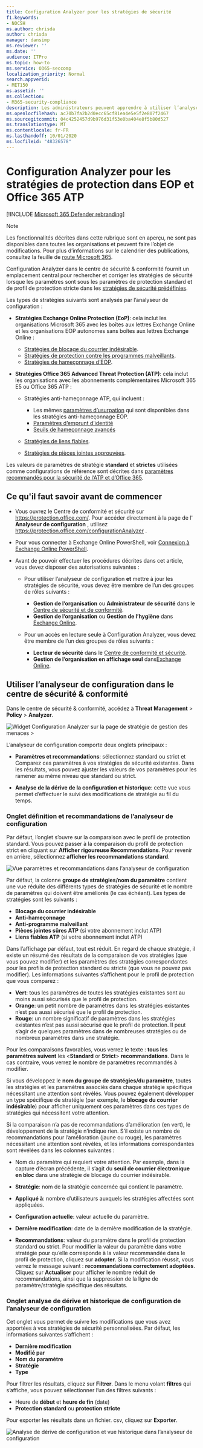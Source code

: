 ```yaml
---
title: Configuration Analyzer pour les stratégies de sécurité
f1.keywords:
- NOCSH
ms.author: chrisda
author: chrisda
manager: dansimp
ms.reviewer: ''
ms.date: ''
audience: ITPro
ms.topic: how-to
ms.service: O365-seccomp
localization_priority: Normal
search.appverid:
- MET150
ms.assetid: ''
ms.collection:
- M365-security-compliance
description: Les administrateurs peuvent apprendre à utiliser l’analyseur de configuration pour rechercher et corriger des stratégies de sécurité qui sont inférieures aux stratégies de sécurité standard protection et protection stricte.
ms.openlocfilehash: ac70b7fa2b2d0ecc65cf81ea4e5e5f2e807f2467
ms.sourcegitcommit: 04c4252457d9b976d31f53e0ba404e8f5b80d527
ms.translationtype: MT
ms.contentlocale: fr-FR
ms.lasthandoff: 10/01/2020
ms.locfileid: "48326578"
---
```

# <a name="configuration-analyzer-for-protection-policies-in-eop-and-office-365-atp"></a>Configuration Analyzer pour les stratégies de protection dans EOP et Office 365 ATP

[!INCLUDE [Microsoft 365 Defender rebranding](../includes/microsoft-defender-for-office.md)]


> [!NOTE]
> Les fonctionnalités décrites dans cette rubrique sont en aperçu, ne sont pas disponibles dans toutes les organisations et peuvent faire l’objet de modifications. Pour plus d’informations sur le calendrier des publications, consultez la feuille de [route Microsoft 365](https://www.microsoft.com/microsoft-365/roadmap?filters=&searchterms=config%2Canalyzer).

Configuration Analyzer dans le centre de sécurité & conformité fournit un emplacement central pour rechercher et corriger les stratégies de sécurité lorsque les paramètres sont sous les paramètres de protection standard et de profil de protection stricte dans les [stratégies de sécurité prédéfinies](preset-security-policies.md).

Les types de stratégies suivants sont analysés par l’analyseur de configuration :

- **Stratégies Exchange Online Protection (EoP)**: cela inclut les organisations Microsoft 365 avec les boîtes aux lettres Exchange Online et les organisations EOP autonomes sans boîtes aux lettres Exchange Online :
  
  - [Stratégies de blocage du courrier indésirable](configure-your-spam-filter-policies.md).
  - [Stratégies de protection contre les programmes malveillants](configure-anti-malware-policies.md).
  - [Stratégies de hameçonnage d’EOP](set-up-anti-phishing-policies.md#spoof-settings).

- **Stratégies Office 365 Advanced Threat Protection (ATP)**: cela inclut les organisations avec les abonnements complémentaires Microsoft 365 E5 ou Office 365 ATP :

  - Stratégies anti-hameçonnage ATP, qui incluent :

    - Les mêmes [paramètres d’usurpation](set-up-anti-phishing-policies.md#spoof-settings) qui sont disponibles dans les stratégies anti-hameçonnage EOP.
    - [Paramètres d’emprunt d’identité](set-up-anti-phishing-policies.md#impersonation-settings-in-atp-anti-phishing-policies)
    - [Seuils de hameçonnage avancés](set-up-anti-phishing-policies.md#advanced-phishing-thresholds-in-atp-anti-phishing-policies)

  - [Stratégies de liens fiables](set-up-atp-safe-links-policies.md).

  - [Stratégies de pièces jointes approuvées](set-up-atp-safe-attachments-policies.md).

Les valeurs de paramètres de stratégie **standard** et **strictes** utilisées comme configurations de référence sont décrites dans [paramètres recommandés pour la sécurité de l’ATP et d’Office 365](recommended-settings-for-eop-and-office365-atp.md).

## <a name="what-do-you-need-to-know-before-you-begin"></a>Ce qu'il faut savoir avant de commencer

- Vous ouvrez le Centre de conformité et sécurité sur <https://protection.office.com/>. Pour accéder directement à la page de l' **Analyseur de configuration** , utilisez <https://protection.office.com/configurationAnalyzer> .

- Pour vous connecter à Exchange Online PowerShell, voir [Connexion à Exchange Online PowerShell](https://docs.microsoft.com/powershell/exchange/connect-to-exchange-online-powershell).

- Avant de pouvoir effectuer les procédures décrites dans cet article, vous devez disposer des autorisations suivantes :

  - Pour utiliser l’analyseur de configuration **et** mettre à jour les stratégies de sécurité, vous devez être membre de l’un des groupes de rôles suivants :

    - **Gestion de l’organisation** ou **Administrateur de sécurité** dans le [Centre de sécurité et de conformité](permissions-in-the-security-and-compliance-center.md).
    - **Gestion de l’organisation** ou **Gestion de l’hygiène** dans [Exchange Online](https://docs.microsoft.com/Exchange/permissions-exo/permissions-exo#role-groups).

  - Pour un accès en lecture seule à Configuration Analyzer, vous devez être membre de l’un des groupes de rôles suivants :

    - **Lecteur de sécurité** dans le [Centre de conformité et sécurité](permissions-in-the-security-and-compliance-center.md).
    - **Gestion de l’organisation en affichage seul** dans[Exchange Online](https://docs.microsoft.com/Exchange/permissions-exo/permissions-exo#role-groups).

## <a name="use-the-configuration-analyzer-in-the-security--compliance-center"></a>Utiliser l’analyseur de configuration dans le centre de sécurité & conformité

Dans le centre de sécurité & conformité, accédez à **Threat Management** \> **Policy** \> **Analyzer**.

![Widget Configuration Analyzer sur la page de stratégie de gestion des menaces \>](../../media/configuration-analyzer-widget.png)

L’analyseur de configuration comporte deux onglets principaux :

- **Paramètres et recommandations**: sélectionnez standard ou strict et Comparez ces paramètres à vos stratégies de sécurité existantes. Dans les résultats, vous pouvez ajuster les valeurs de vos paramètres pour les ramener au même niveau que standard ou strict.

- **Analyse de la dérive de la configuration et historique**: cette vue vous permet d’effectuer le suivi des modifications de stratégie au fil du temps.

### <a name="setting-and-recommendations-tab-in-the-configuration-analyzer"></a>Onglet définition et recommandations de l’analyseur de configuration

Par défaut, l’onglet s’ouvre sur la comparaison avec le profil de protection standard. Vous pouvez passer à la comparaison du profil de protection strict en cliquant sur **Afficher rigoureuse Recommendations**. Pour revenir en arrière, sélectionnez **afficher les recommandations standard**.

![Vue paramètres et recommandations dans l’analyseur de configuration](../../media/configuration-analyzer-settings-and-recommendations-view.png)

Par défaut, la colonne **groupe de stratégies/nom du paramètre** contient une vue réduite des différents types de stratégies de sécurité et le nombre de paramètres qui doivent être améliorés (le cas échéant). Les types de stratégies sont les suivants :

- **Blocage du courrier indésirable**
- **Anti-hameçonnage**
- **Anti-programme malveillant**
- **Pièces jointes sûres ATP** (si votre abonnement inclut ATP)
- **Liens fiables ATP** (si votre abonnement inclut ATP)

Dans l’affichage par défaut, tout est réduit. En regard de chaque stratégie, il existe un résumé des résultats de la comparaison de vos stratégies (que vous pouvez modifier) et les paramètres des stratégies correspondantes pour les profils de protection standard ou stricte (que vous ne pouvez pas modifier). Les informations suivantes s’affichent pour le profil de protection que vous comparez :

- **Vert**: tous les paramètres de toutes les stratégies existantes sont au moins aussi sécurisés que le profil de protection.
- **Orange**: un petit nombre de paramètres dans les stratégies existantes n’est pas aussi sécurisé que le profil de protection.
- **Rouge**: un nombre significatif de paramètres dans les stratégies existantes n’est pas aussi sécurisé que le profil de protection. Il peut s’agir de quelques paramètres dans de nombreuses stratégies ou de nombreux paramètres dans une stratégie.

Pour les comparaisons favorables, vous verrez le texte : **tous les paramètres suivent** les \<**Standard** or **Strict**\> **recommandations**. Dans le cas contraire, vous verrez le nombre de paramètres recommandés à modifier.

Si vous développez le **nom du groupe de stratégies/du paramètre**, toutes les stratégies et les paramètres associés dans chaque stratégie spécifique nécessitant une attention sont révélés. Vous pouvez également développer un type spécifique de stratégie (par exemple, le **blocage du courrier indésirable**) pour afficher uniquement ces paramètres dans ces types de stratégies qui nécessitent votre attention.

Si la comparaison n’a pas de recommandations d’amélioration (en vert), le développement de la stratégie n’indique rien. S’il existe un nombre de recommandations pour l’amélioration (jaune ou rouge), les paramètres nécessitant une attention sont révélés, et les informations correspondantes sont révélées dans les colonnes suivantes :

- Nom du paramètre qui requiert votre attention. Par exemple, dans la capture d’écran précédente, il s’agit du **seuil de courrier électronique en bloc** dans une stratégie de blocage du courrier indésirable.

- **Stratégie**: nom de la stratégie concernée qui contient le paramètre.

- **Appliqué à**: nombre d’utilisateurs auxquels les stratégies affectées sont appliquées.

- **Configuration actuelle**: valeur actuelle du paramètre.

- **Dernière modification**: date de la dernière modification de la stratégie.

- **Recommandations**: valeur du paramètre dans le profil de protection standard ou strict. Pour modifier la valeur du paramètre dans votre stratégie pour qu’elle corresponde à la valeur recommandée dans le profil de protection, cliquez sur **adopter**. Si la modification réussit, vous verrez le message suivant : **recommandations correctement adoptées**. Cliquez sur **Actualiser** pour afficher le nombre réduit de recommandations, ainsi que la suppression de la ligne de paramètre/stratégie spécifique des résultats.

### <a name="configuration-drift-analysis-and-history-tab-in-the-configuration-analyzer"></a>Onglet analyse de dérive et historique de configuration de l’analyseur de configuration

Cet onglet vous permet de suivre les modifications que vous avez apportées à vos stratégies de sécurité personnalisées. Par défaut, les informations suivantes s’affichent :

- **Dernière modification**
- **Modifié par**
- **Nom du paramètre**
- **Stratégie**
- **Type**

Pour filtrer les résultats, cliquez sur **Filtrer**. Dans le menu volant **filtres** qui s’affiche, vous pouvez sélectionner l’un des filtres suivants :

- Heure de **début** et **heure de fin** (date)
- **Protection standard** ou **protection stricte**

Pour exporter les résultats dans un fichier. csv, cliquez sur **Exporter**.

![Analyse de dérive de configuration et vue historique dans l’analyseur de configuration](../../media/configuration-analyzer-configuration-drift-analysis-view.png)
